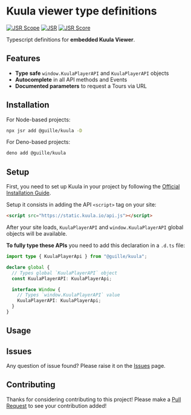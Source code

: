 # Kuula viewer type definitions

[![JSR Scope](https://jsr.io/badges/@guille)](https://jsr.io/@guille)
[![JSR](https://jsr.io/badges/@guille/kuula)](https://jsr.io/@guille/kuula)
[![JSR Score](https://jsr.io/badges/@guille/kuula/score)](https://jsr.io/@guille/kuula/score)

Typescript definitions for **embedded Kuula Viewer**.

## Features

- **Type safe** `window.KuulaPlayerAPI` and `KuulaPlayerAPI` objects
- **Autocomplete** in all API methods and Events
- **Documented parameters** to request a Tours via URL

## Installation

For Node-based projects:

```bash
npx jsr add @guille/kuula -D
```

For Deno-based projects:

```bash
deno add @guille/kuula
```

## Setup

First, you need to set up Kuula in your project by following the
[Official Installation Guide](https://kuula.co/help/getting-started-api).

Setup it consists in adding the API `<script>` tag on your site:

```html
<script src="https://static.kuula.io/api.js"></script>
```

After your site loads, `KuulaPlayerAPI` and `window.KuulaPlayerAPI` global
objects will be available.

**To fully type these APIs** you need to add this declaration in a `.d.ts` file:

```ts
import type { KuulaPlayerApi } from "@guille/kuula";

declare global {
  // Types global `KuulaPlayerAPI` object
  const KuulaPlayerAPI: KuulaPlayerApi;

  interface Window {
    // Types `window.KuulaPlayerAPI` value
    KuulaPlayerAPI: KuulaPlayerApi;
  }
}
```

## Usage

## Issues

Any question of issue found? Please raise it on the
[Issues](https://github.com/guilledll/kuula/issues) page.

## Contributing

Thanks for considering contributing to this project! Please make a
[Pull Request](https://github.com/guilledll/kuula/pulls) to see your
contribution added!
